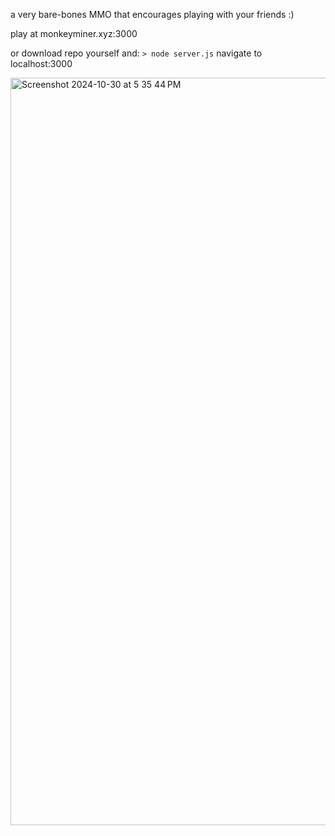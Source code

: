 a very bare-bones MMO that encourages playing with your friends :)

play at monkeyminer.xyz:3000

or download repo yourself and:
`> node server.js`
navigate to localhost:3000

<img width="1196" alt="Screenshot 2024-10-30 at 5 35 44 PM" src="https://github.com/user-attachments/assets/6dc218e3-b743-4e9b-885f-01716549b800">

